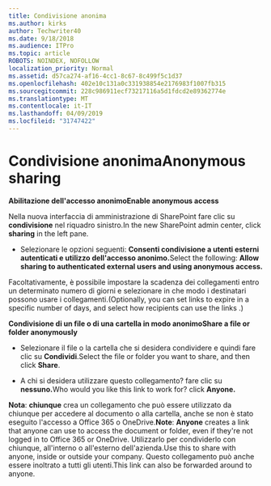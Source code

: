 ```yaml
---
title: Condivisione anonima
ms.author: kirks
author: Techwriter40
ms.date: 9/18/2018
ms.audience: ITPro
ms.topic: article
ROBOTS: NOINDEX, NOFOLLOW
localization_priority: Normal
ms.assetid: d57ca274-af16-4cc1-8c67-8c499f5c1d37
ms.openlocfilehash: 402e10c131a0c331938854e2176983f1007fb315
ms.sourcegitcommit: 228c986911ecf73217116a5d1fdcd2e89362774e
ms.translationtype: MT
ms.contentlocale: it-IT
ms.lasthandoff: 04/09/2019
ms.locfileid: "31747422"
---
```

# <a name="anonymous-sharing"></a><span data-ttu-id="cb376-102">Condivisione anonima</span><span class="sxs-lookup"><span data-stu-id="cb376-102">Anonymous sharing</span></span>

 **<span data-ttu-id="cb376-103">Abilitazione dell'accesso anonimo</span><span class="sxs-lookup"><span data-stu-id="cb376-103">Enable anonymous access</span></span>**
  
<span data-ttu-id="cb376-104">Nella nuova interfaccia di amministrazione di SharePoint fare clic su **condivisione** nel riquadro sinistro.</span><span class="sxs-lookup"><span data-stu-id="cb376-104">In the new SharePoint admin center, click **sharing** in the left pane.</span></span> 
  
- <span data-ttu-id="cb376-105">Selezionare le opzioni seguenti: **Consenti condivisione a utenti esterni autenticati e utilizzo dell'accesso anonimo.**</span><span class="sxs-lookup"><span data-stu-id="cb376-105">Select the following: **Allow sharing to authenticated external users and using anonymous access.**</span></span>
  
<span data-ttu-id="cb376-106">Facoltativamente, è possibile impostare la scadenza dei collegamenti entro un determinato numero di giorni e selezionare in che modo i destinatari possono usare i collegamenti.</span><span class="sxs-lookup"><span data-stu-id="cb376-106">(Optionally, you can set links to expire in a specific number of days, and select how recipients can use the links .)</span></span>
    
 **<span data-ttu-id="cb376-107">Condivisione di un file o di una cartella in modo anonimo</span><span class="sxs-lookup"><span data-stu-id="cb376-107">Share a file or folder anonymously</span></span>**
  
- <span data-ttu-id="cb376-108">Selezionare il file o la cartella che si desidera condividere e quindi fare clic su **Condividi**.</span><span class="sxs-lookup"><span data-stu-id="cb376-108">Select the file or folder you want to share, and then click **Share**.</span></span> 
    
- <span data-ttu-id="cb376-109">A chi si desidera utilizzare questo collegamento? fare clic su **nessuno.**</span><span class="sxs-lookup"><span data-stu-id="cb376-109">Who would you like this link to work for? click **Anyone.**</span></span>
  
 <span data-ttu-id="cb376-110">**Nota**: **chiunque** crea un collegamento che può essere utilizzato da chiunque per accedere al documento o alla cartella, anche se non è stato eseguito l'accesso a Office 365 o OneDrive.</span><span class="sxs-lookup"><span data-stu-id="cb376-110">**Note**: **Anyone** creates a link that anyone can use to access the document or folder, even if they're not logged in to Office 365 or OneDrive.</span></span> <span data-ttu-id="cb376-111">Utilizzarlo per condividerlo con chiunque, all'interno o all'esterno dell'azienda.</span><span class="sxs-lookup"><span data-stu-id="cb376-111">Use this to share with anyone, inside or outside your company.</span></span> <span data-ttu-id="cb376-112">Questo collegamento può anche essere inoltrato a tutti gli utenti.</span><span class="sxs-lookup"><span data-stu-id="cb376-112">This link can also be forwarded around to anyone.</span></span> 
    

